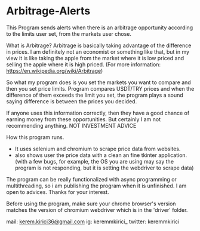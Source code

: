 # Arbitrage-Alerts
This Program sends alerts when there is an arbitrage opportunity according to the limits user set, from the markets user chose.


What is Arbitrage?
Arbitrage is basically taking advantage of the difference in prices. I am definitely not an economist or something like that, but in my view it is like taking the apple from the market where it is low priced and selling the apple where it is high priced. (For more information: https://en.wikipedia.org/wiki/Arbitrage)

So what my program does is you set the markets you want to compare and then you set price limits. Program compares USDT/TRY prices and when the difference of them exceeds the limit you set, the program plays a sound saying difference is between the prices you decided. 

If anyone uses this information correctly, then they have a good chance of earning money from these opportunities. But certainly I am not recommending anything.
NOT INVESTMENT ADVICE


How this program runs. 
* It uses selenium and chromium to scrape price data from websites. 
* also shows user the price data with a clean an fine tkinter application. (with a few bugs, for example, the OS you are using may say the program is not responding, but it is setting the webdriver to scrape data) 

The program can be really functionalized with async programming or multithreading, so i am publishing the program when it is unfinished. I am open to advices. Thanks for your interest.

Before using the program, make sure your chrome browser's version matches the version of chromium webdriver which is in the 'driver' folder.

mail: kerem.kirici36@gmail.com
ig: keremmkirici_
twitter: keremmkirici

